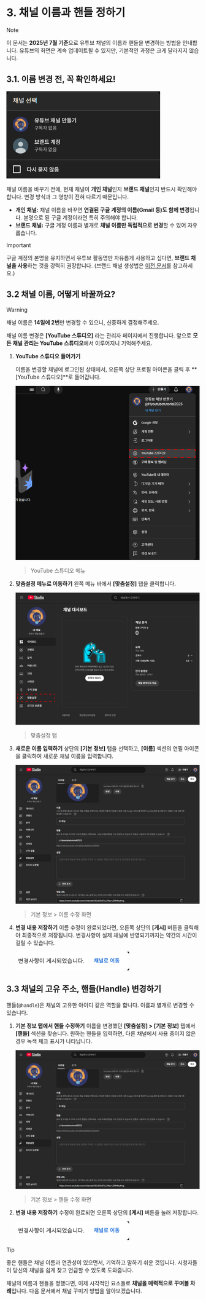 # 3. 채널 이름과 핸들 정하기

> [!NOTE]
> 이 문서는 **2025년 7월 기준**으로 유튜브 채널의 이름과 핸들을 변경하는 방법을 안내합니다. 유튜브의 화면은 계속 업데이트될 수 있지만, 기본적인 과정은 크게 달라지지 않습니다.

## 3.1. 이름 변경 전, 꼭 확인하세요!

<img src="src/02/channel_select.png" />

채널 이름을 바꾸기 전에, 현재 채널이 **개인 채널**인지 **브랜드 채널**인지 반드시 확인해야 합니다. 변경 방식과 그 영향이 전혀 다르기 때문입니다.

- **개인 채널:** 채널 이름을 바꾸면 **연결된 구글 계정의 이름(Gmail 등)도 함께 변경**됩니다. 본명으로 된 구글 계정이라면 특히 주의해야 합니다.
- **브랜드 채널:** 구글 계정 이름과 별개로 **채널 이름만 독립적으로 변경**할 수 있어 자유롭습니다.

> [!IMPORTANT]
> 구글 계정의 본명을 유지하면서 유튜브 활동명만 자유롭게 사용하고 싶다면, **브랜드 채널을 사용**하는 것을 강력히 권장합니다. (브랜드 채널 생성법은 [이전 문서](/02-Create-YT-Channel.md#브랜드-채널-만드는-방법)를 참고하세요.)

## 3.2 채널 이름, 어떻게 바꿀까요?

> [!WARNING]
> 채널 이름은 **14일에 2번**만 변경할 수 있으니, 신중하게 결정해주세요.

채널 이름 변경은 **[YouTube 스튜디오]** 라는 관리자 페이지에서 진행합니다. 앞으로 **모든 채널 관리는 YouTube 스튜디오**에서 이루어지니 기억해주세요.

1.  **YouTube 스튜디오 들어가기**

    이름을 변경할 채널에 로그인된 상태에서, 오른쪽 상단 프로필 아이콘을 클릭 후 **[YouTube 스튜디오]**로 들어갑니다.

    <img src="src/03/youtube_studio.png" />

    > YouTube 스튜디오 메뉴

2.  **맞춤설정 메뉴로 이동하기**
    왼쪽 메뉴 바에서 **[맞춤설정]** 탭을 클릭합니다.

    <img src="src/03/personal_setting.png" />

    > 맞춤설정 탭

3.  **새로운 이름 입력하기**
    상단의 **[기본 정보]** 탭을 선택하고, **[이름]** 섹션의 연필 아이콘을 클릭하여 새로운 채널 이름을 입력합니다.

    <img src="src/03/change_name.png" />

    > 기본 정보 > 이름 수정 화면

4.  **변경 내용 저장하기**
    이름 수정이 완료되었다면, 오른쪽 상단의 **[게시]** 버튼을 클릭해야 최종적으로 저장됩니다. 변경사항이 실제 채널에 반영되기까지는 약간의 시간이 걸릴 수 있습니다.

    <img src="src/03/updated.png" />

## 3.3 채널의 고유 주소, 핸들(Handle) 변경하기

핸들(`@handle`)은 채널의 고유한 아이디 같은 역할을 합니다. 이름과 별개로 변경할 수 있습니다.

1.  **기본 정보 탭에서 핸들 수정하기**
    이름을 변경했던 **[맞춤설정] > [기본 정보]** 탭에서 **[핸들]** 섹션을 찾습니다. 원하는 핸들을 입력하면, 다른 채널에서 사용 중이지 않은 경우 녹색 체크 표시가 나타납니다.

    <img src="src/03/change_name.png" />

    > 기본 정보 > 핸들 수정 화면

2.  **변경 내용 저장하기**
    수정이 완료되면 오른쪽 상단의 **[게시]** 버튼을 눌러 저장합니다.

    <img src="src/03/updated.png" />

> [!TIP]
> 좋은 핸들은 채널 이름과 연관성이 있으면서, 기억하고 말하기 쉬운 것입니다. 시청자들이 당신의 채널을 쉽게 찾고 언급할 수 있도록 도와줍니다.

채널의 이름과 핸들을 정했다면, 이제 시각적인 요소들로 **채널을 매력적으로 꾸며볼 차례**입니다. 다음 문서에서 채널 꾸미기 방법을 알아보겠습니다.
